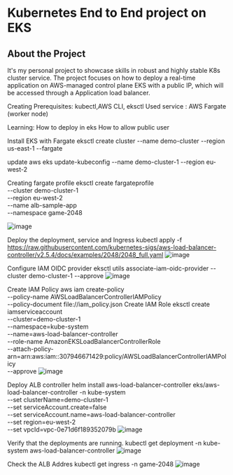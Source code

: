 # Kubernetes End to End project on EKS

## About the Project
It's my personal project to showcase skills in robust and highly stable K8s cluster service. The project focuses on how to deploy a real-time application on AWS-managed control plane EKS with a public IP, which will be accessed through a Application load balancer.

Creating 
Prerequisites: kubectl,AWS CLI, eksctl
Used service : AWS Fargate (worker node)

Learning:
How to deploy in eks
How to allow public user

Install EKS with Fargate
eksctl create cluster --name demo-cluster --region us-east-1 --fargate

update
aws eks update-kubeconfig --name demo-cluster-1 --region eu-west-2

Creating fargate profile 
eksctl create fargateprofile \
--cluster demo-cluster-1 \
--region eu-west-2 \
--name alb-sample-app \
--namespace game-2048

![image](https://github.com/user-attachments/assets/9e825d44-f7a1-420f-a3f7-8480e755ef35)

Deploy the deployment, service and Ingress
kubectl apply -f https://raw.githubusercontent.com/kubernetes-sigs/aws-load-balancer-controller/v2.5.4/docs/examples/2048/2048_full.yaml
![image](https://github.com/user-attachments/assets/a9ebd7f2-d3da-4a3f-9e68-14a17c373d8c)


Configure IAM OIDC provider
eksctl utils associate-iam-oidc-provider --cluster demo-cluster-1 --approve
![image](https://github.com/user-attachments/assets/7571dcfc-a50c-4f68-9dfc-6921be047a1b)


Create IAM Policy
aws iam create-policy \
    --policy-name AWSLoadBalancerControllerIAMPolicy \
    --policy-document file://iam_policy.json
Create IAM Role
eksctl create iamserviceaccount \
  --cluster=demo-cluster-1 \
  --namespace=kube-system \
  --name=aws-load-balancer-controller \
  --role-name AmazonEKSLoadBalancerControllerRole \
  --attach-policy-arn=arn:aws:iam::307946671429:policy/AWSLoadBalancerControllerIAMPolicy \
  --approve
![image](https://github.com/user-attachments/assets/345054dd-cc57-4b32-9501-65871984519a)


Deploy ALB controller
helm install aws-load-balancer-controller eks/aws-load-balancer-controller -n kube-system \
  --set clusterName=demo-cluster-1 \
  --set serviceAccount.create=false \
  --set serviceAccount.name=aws-load-balancer-controller \
  --set region=eu-west-2 \
  --set vpcId=vpc-0e71d6f189352079b
![image](https://github.com/user-attachments/assets/ee33e95c-2cf1-4e0d-bc45-d60b65bd6bec)


Verify that the deployments are running.
kubectl get deployment -n kube-system aws-load-balancer-controller
![image](https://github.com/user-attachments/assets/b48c6e95-933b-491f-a620-353c17731b9d)


Check the ALB Addres
kubectl get ingress -n game-2048
![image](https://github.com/user-attachments/assets/d6cc37f1-3b1d-480a-b950-cbabbfac176f)




